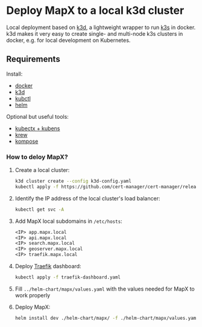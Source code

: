 # Deploy MapX to a local k3d cluster

Local deployment based on [k3d](https://k3d.io/), a lightweight wrapper to run [k3s](https://k3s.io/) in docker. k3d makes it very easy to create single- and multi-node k3s clusters in docker, e.g. for local development on Kubernetes.

## Requirements

Install:

- [docker](https://docs.docker.com/get-docker/)
- [k3d](https://k3d.io/)
- [kubctl](https://kubernetes.io/docs/tasks/tools/#kubectl)
- [helm](https://helm.sh/docs/intro/install/)

Optional but useful tools:

- [kubectx + kubens](https://github.com/ahmetb/kubectx#installation)
- [krew](https://krew.sigs.k8s.io/docs/user-guide/setup/install/)
- [kompose](https://kompose.io/installation/)

### How to deloy MapX?

1. Create a local cluster:

   ```sh
   k3d cluster create --config k3d-config.yaml
   kubectl apply -f https://github.com/cert-manager/cert-manager/releases/download/v1.11.0/cert-manager.yaml
   ```

2. Identify the IP address of the local cluster's load balancer:

   ```sh
   kubectl get svc -A
   ```

3. Add MapX local subdomains in `/etc/hosts`:

   ```txt
   <IP> app.mapx.local
   <IP> api.mapx.local
   <IP> search.mapx.local
   <IP> geoserver.mapx.local
   <IP> traefik.mapx.local
   ```

4. Deploy [Traefik](https://traefik.io/) dashboard:

   ```sh
   kubectl apply -f traefik-dashboard.yaml
   ```

5. Fill `../helm-chart/mapx/values.yaml` with the values needed for MapX to work properly

6. Deploy MapX:

   ```sh
   helm install dev ./helm-chart/mapx/ -f ./helm-chart/mapx/values.yaml
   ```
